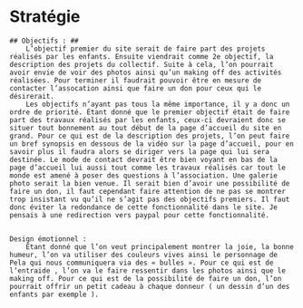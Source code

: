 # Stratégie #
    ## Objectifs : ##
        L’objectif premier du site serait de faire part des projets réalisés par les enfants. Ensuite viendrait comme 2e objectif, la description des projets du collectif. Suite à cela, l’on pourrait avoir envie de voir des photos ainsi qu’un making off des activités réalisées. Pour terminer il faudrait pouvoir être en mesure de contacter l’assocation ainsi que faire un don pour ceux qui le désirerait.
        Les objectifs n’ayant pas tous la même importance, il y a donc un ordre de priorité. Étant donné que le premier objectif était de faire part des travaux réalisés par les enfants, ceux-ci devraient donc se situer tout bonnement au tout début de la page d’accueil du site en grand. Pour ce qui est de la description des projets, l’on peut faire un bref synopsis en dessous de la vidéo sur la page d’accueil, pour en savoir plus il faudra alors se diriger vers la page qui lui sera destinée. Le mode de contact devrait être bien voyant en bas de la page d’accueil lui aussi tout comme les travaux réalisés car tout le monde est amené à poser des questions à l’association. Une galerie photo serait la bien venue. Il serait bien d’avoir une possibilité de faire un don, il faut cependant faire attention de ne pas se montrer trop insistant vu qu’il ne s’agit pas des objectifs premiers. Il faut donc éviter la redondance de cette fonctionnalité dans le site. Je pensais à une redirection vers paypal pour cette fonctionnalité.


    Design émotionnel :
        Étant donné que l’on veut principalement montrer la joie, la bonne humeur, l’on va utiliser des couleurs vives ainsi le personnage de Pela qui nous communiquera via des « bulles ». Pour ce qui est de l’entraide , l’on va le faire ressentir dans les photos ainsi que le making off. Pour ce qui est de la possibilité de faire un don, l’on pourrait offrir un petit cadeau à chaque donneur ( un dessin d’un des enfants par exemple ).
